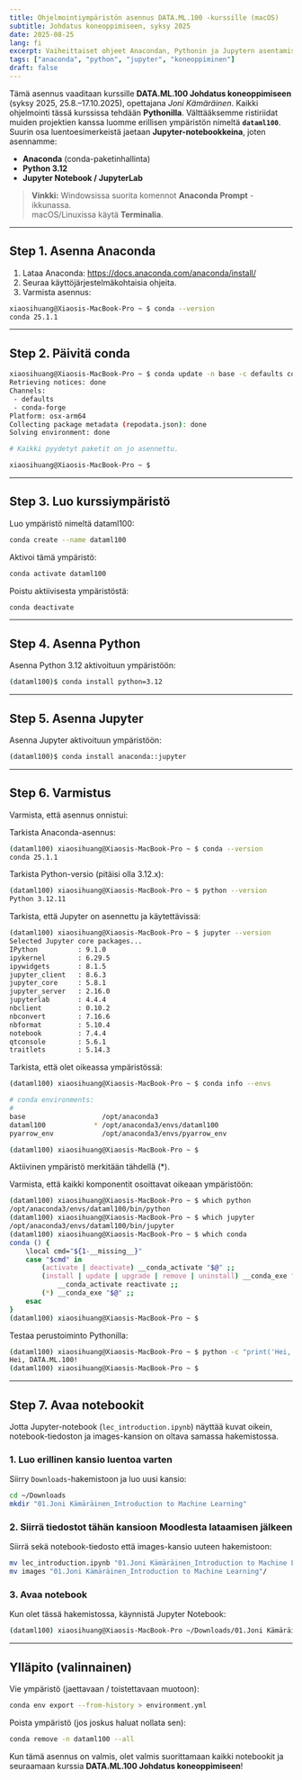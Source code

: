 ```yaml
---
title: Ohjelmointiympäristön asennus DATA.ML.100 -kurssille (macOS)
subtitle: Johdatus koneoppimiseen, syksy 2025
date: 2025-08-25
lang: fi
excerpt: Vaiheittaiset ohjeet Anacondan, Pythonin ja Jupytern asentamiseen DATA.ML.100 -kurssille (Joni Kämäräinen).
tags: ["anaconda", "python", "jupyter", "koneoppiminen"]
draft: false
---
```


Tämä asennus vaaditaan kurssille **DATA.ML.100 Johdatus koneoppimiseen** (syksy 2025, 25.8.–17.10.2025), opettajana *Joni Kämäräinen*. Kaikki ohjelmointi tässä kurssissa tehdään **Pythonilla**. Välttääksemme ristiriidat muiden projektien kanssa luomme erillisen ympäristön nimeltä **`dataml100`**. Suurin osa luentoesimerkeistä jaetaan **Jupyter-notebookkeina**, joten asennamme:

- **Anaconda** (conda-paketinhallinta)  
- **Python 3.12**  
- **Jupyter Notebook / JupyterLab**

> **Vinkki:** Windowsissa suorita komennot **Anaconda Prompt** -ikkunassa.  
> macOS/Linuxissa käytä **Terminalia**.

---


## Step 1. Asenna Anaconda

1. Lataa Anaconda: <https://docs.anaconda.com/anaconda/install/>
2. Seuraa käyttöjärjestelmäkohtaisia ohjeita.
3. Varmista asennus:

```bash
xiaosihuang@Xiaosis-MacBook-Pro ~ $ conda --version
conda 25.1.1
```

---

## Step 2. Päivitä conda

```bash
xiaosihuang@Xiaosis-MacBook-Pro ~ $ conda update -n base -c defaults conda
Retrieving notices: done
Channels:
 - defaults
 - conda-forge
Platform: osx-arm64
Collecting package metadata (repodata.json): done
Solving environment: done

# Kaikki pyydetyt paketit on jo asennettu.

xiaosihuang@Xiaosis-MacBook-Pro ~ $ 
```

---

## Step 3. Luo kurssiympäristö

Luo ympäristö nimeltä dataml100:

```bash
conda create --name dataml100
```

Aktivoi tämä ympäristö:

```bash
conda activate dataml100
```

Poistu aktiivisesta ympäristöstä:
```bash
conda deactivate
```
---

## Step 4. Asenna Python

Asenna Python 3.12 aktivoituun ympäristöön:
```bash
(dataml100)$ conda install python=3.12
```

---

## Step 5. Asenna Jupyter

Asenna Jupyter aktivoituun ympäristöön:

```bash
(dataml100)$ conda install anaconda::jupyter
```
---


## Step 6. Varmistus

Varmista, että asennus onnistui:

Tarkista Anaconda-asennus:
```bash
(dataml100) xiaosihuang@Xiaosis-MacBook-Pro ~ $ conda --version
conda 25.1.1

```

Tarkista Python-versio (pitäisi olla 3.12.x):
```bash
(dataml100) xiaosihuang@Xiaosis-MacBook-Pro ~ $ python --version
Python 3.12.11
```

Tarkista, että Jupyter on asennettu ja käytettävissä:
```bash
(dataml100) xiaosihuang@Xiaosis-MacBook-Pro ~ $ jupyter --version
Selected Jupyter core packages...
IPython          : 9.1.0
ipykernel        : 6.29.5
ipywidgets       : 8.1.5
jupyter_client   : 8.6.3
jupyter_core     : 5.8.1
jupyter_server   : 2.16.0
jupyterlab       : 4.4.4
nbclient         : 0.10.2
nbconvert        : 7.16.6
nbformat         : 5.10.4
notebook         : 7.4.4
qtconsole        : 5.6.1
traitlets        : 5.14.3
```

Tarkista, että olet oikeassa ympäristössä:
```bash
(dataml100) xiaosihuang@Xiaosis-MacBook-Pro ~ $ conda info --envs

# conda environments:
#
base                   /opt/anaconda3
dataml100            * /opt/anaconda3/envs/dataml100 
pyarrow_env            /opt/anaconda3/envs/pyarrow_env

(dataml100) xiaosihuang@Xiaosis-MacBook-Pro ~ $ 
```
Aktiivinen ympäristö merkitään tähdellä (*).


Varmista, että kaikki komponentit osoittavat oikeaan ympäristöön:
```bash
(dataml100) xiaosihuang@Xiaosis-MacBook-Pro ~ $ which python
/opt/anaconda3/envs/dataml100/bin/python
(dataml100) xiaosihuang@Xiaosis-MacBook-Pro ~ $ which jupyter
/opt/anaconda3/envs/dataml100/bin/jupyter
(dataml100) xiaosihuang@Xiaosis-MacBook-Pro ~ $ which conda
conda () {
	\local cmd="${1-__missing__}"
	case "$cmd" in
		(activate | deactivate) __conda_activate "$@" ;;
		(install | update | upgrade | remove | uninstall) __conda_exe "$@" || \return
			__conda_activate reactivate ;;
		(*) __conda_exe "$@" ;;
	esac
}
(dataml100) xiaosihuang@Xiaosis-MacBook-Pro ~ $ 
```

Testaa perustoiminto Pythonilla:
```bash
(dataml100) xiaosihuang@Xiaosis-MacBook-Pro ~ $ python -c "print('Hei, DATA.ML.100!')"
Hei, DATA.ML.100!
(dataml100) xiaosihuang@Xiaosis-MacBook-Pro ~ $ 
```


---

## Step 7. Avaa notebookit

Jotta Jupyter-notebook (`lec_introduction.ipynb`) näyttää kuvat oikein, notebook-tiedoston ja images-kansion on oltava samassa hakemistossa.

### 1. Luo erillinen kansio luentoa varten
Siirry `Downloads`-hakemistoon ja luo uusi kansio:

```bash
cd ~/Downloads
mkdir "01.Joni Kämäräinen_Introduction to Machine Learning"
```

### 2. Siirrä tiedostot tähän kansioon Moodlesta lataamisen jälkeen
Siirrä sekä notebook-tiedosto että images-kansio uuteen hakemistoon:
```bash
mv lec_introduction.ipynb "01.Joni Kämäräinen_Introduction to Machine Learning"/
mv images "01.Joni Kämäräinen_Introduction to Machine Learning"/
```

### 3. Avaa notebook
Kun olet tässä hakemistossa, käynnistä Jupyter Notebook:
```bash
(dataml100) xiaosihuang@Xiaosis-MacBook-Pro ~/Downloads/01.Joni Kämäräinen_Introduction to Machine Learning  $ jupyter notebook lec_introduction.ipynb
```

---

## Ylläpito (valinnainen)

Vie ympäristö (jaettavaan / toistettavaan muotoon):

```bash
conda env export --from-history > environment.yml
```

Poista ympäristö (jos joskus haluat nollata sen):

```bash
conda remove -n dataml100 --all
```

Kun tämä asennus on valmis, olet valmis suorittamaan kaikki notebookit ja seuraamaan kurssia **DATA.ML.100 Johdatus koneoppimiseen**!
